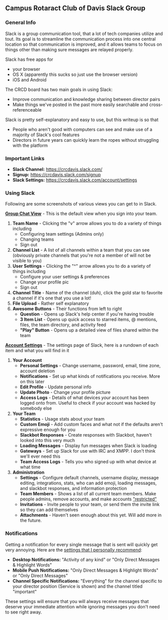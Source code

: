 ## Campus Rotaract Club of Davis Slack Group

### General Info

Slack is a group communication tool, that a lot of tech companies utilize and tout. Its goal is to streamline the communication process into one central location so that communication is improved, and it allows teams to focus on things other than making sure messages are relayed properly.

Slack has free apps for

* your browser
* OS X (apparently this sucks so just use the browser version)
* iOS and Android

The CRCD board has two main goals in using Slack:

* Improve communication and knowledge sharing between director pairs
* Make things we've posted in the past more easily searchable and cross-referenceable

Slack is pretty self-explanatory and easy to use, but this writeup is so that

* People who aren't good with computers can see and make use of a majority of Slack's cool features
* Directors in future years can quickly learn the ropes without struggling with the platform

### Important Links

* **Slack Channel:** https://crcdavis.slack.com/
* **Signup:** https://crcdavis.slack.com/signup
* **Slack Settings:** https://crcdavis.slack.com/account/settings

### Using Slack

Following are some screenshots of various views you can get to in Slack.

[**Group Chat View**](http://i.imgur.com/ovAnDrS.jpg) - This is the default view when you sign into your team.

1. **Team Name** - Clicking the "v" arrow allows you to do a variety of things including 
    * Configuring team settings (Admins only)
    * Changing teams
    * Sign out
2. **Channel List** - A list of all channels within a team that you can see (obviously private channels that you're not a member of will not be visible to you)
3. **User Settings** - Clicking the "^" arrow allows you to do a variety of things including
    * Configure your user settings & preferences
    * Change your profile pic
    * Sign out
4. **Channel Title** - Name of the channel (duh), click the gold star to favorite a channel if it's one that you use a lot!
5. **File Upload** - Rather self explanatory
6. **Awesome Buttons** - Their functions from left to right
    * **Question** - Opens up Slack's help center if you're having trouble
    * **3 Item List** - Opens up quick access to starred items, @ mentions, files, the team directory, and activity feed
    * **"Play" Button** - Opens up a detailed view of files shared within the team
    
[**Account Settings**](http://i.imgur.com/RCJ0U3v.jpg) - The settings page of Slack, here is a rundown of each item and what you will find in it

1. **Your Account**
    * **Personal Settings** - Change username, password, email, time zone, account deletion
    * **Notifications** - Set up what kinds of notifications you receive. More on this later
    * **Edit Profile** - Update personal info
    * **Update Photo** - Change your profile picture
    * **Access Logs** - Details of what devices *your* account has been logged onto from. Useful to check if your account was hacked by somebody else
2. **Your Team**
    * **Statistics** - Usage stats about your team
    * **Custom Emoji** - Add custom faces and what not if the defaults aren't expressive enough for you
    * **Slackbot Responses** - Create responses with Slackbot, haven't looked into this very much
    * **Loading Messages** - Display fun messages when Slack is loading
    * **Gateways** - Set up Slack for use with IRC and XMPP. I don't think we'll ever need this
    * **Team Access Logs** - Tells you who signed up with what device at what time
3. **Administration**
    * **Settings** - Configure default channels, username display, message editing, integrations, stats, who can add emoji, loading messages, and slackbot responses, and information protection
    * **Team Members** - Shows a list of all current team members. Make people admins, remove accounts, and make accounts ["restricted"](http://i.imgur.com/EQwCGnR.png)
    * **Invitations** - Invite people to your team, or send them the invite link so they can add themselves
    * **Attachments** - Haven't seen enough about this yet. Will add more in the future.
    
### Notifications

Getting a notification for every single message that is sent will quickly get very annoying. Here are the [settings that I personally recommend](http://i.imgur.com/cv1MubJ.png):

* **Desktop Notifications:** "Activity of any kind" or "Only Direct Messages & Highlight Words"
* **Mobile Push Notifications:** "Only Direct Messages & Highlight Words" or "Only Direct Messages"
* **Channel Specific Notifications:** "Everything" for the channel specific to your director position (Service is shown) and the channel titled "important"

These settings will ensure that you will always receive messages that deserve your immediate attention while ignoring messages you don't need to see right away.